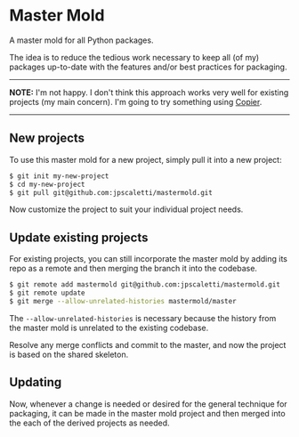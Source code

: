 
# Master Mold

A master mold for all Python packages.

The idea is to reduce the tedious work necessary to keep all (of my) packages up-to-date
with the features and/or best practices for packaging.

---
**NOTE:** I'm not happy. I don't think this approach works very well for existing projects (my main concern).
I'm going to try something using [Copier](https://github.com/jpscaletti/copier).

---

## New projects

To use this master mold for a new project, simply pull it into a new project:

```bash
$ git init my-new-project
$ cd my-new-project
$ git pull git@github.com:jpscaletti/mastermold.git
```

Now customize the project to suit your individual project needs.


## Update existing projects

For existing projects, you can still incorporate the master mold by adding its repo as a remote and then merging the branch it into the codebase.

```bash
$ git remote add mastermold git@github.com:jpscaletti/mastermold.git
$ git remote update
$ git merge --allow-unrelated-histories mastermold/master
```

The `--allow-unrelated-histories` is necessary because the history from the master mold is unrelated to the existing codebase.

Resolve any merge conflicts and commit to the master, and now the project is based on the shared skeleton.


## Updating

Now, whenever a change is needed or desired for the general technique for packaging, it can be made in the master mold project and then merged into the each of the derived projects as needed.
